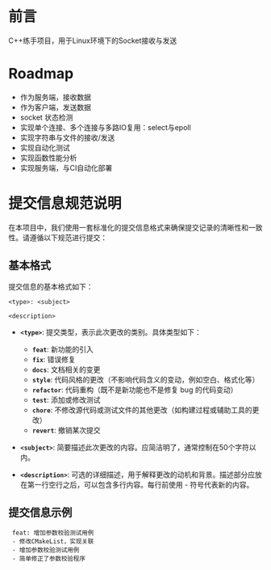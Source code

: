 # 前言
C++练手项目，用于Linux环境下的Socket接收与发送

# Roadmap
- 作为服务端，接收数据
- 作为客户端，发送数据
- socket 状态检测
- 实现单个连接、多个连接与多路IO复用：select与epoll
- 实现字符串与文件的接收/发送
- 实现自动化测试
- 实现函数性能分析
- 实现服务端，与CI自动化部署

# 提交信息规范说明

在本项目中，我们使用一套标准化的提交信息格式来确保提交记录的清晰性和一致性。请遵循以下规范进行提交：

## 基本格式

提交信息的基本格式如下：

```
<type>: <subject>

<description>
```

- **`<type>`**: 提交类型，表示此次更改的类别。具体类型如下：
    - **`feat`**: 新功能的引入
    - **`fix`**: 错误修复
    - **`docs`**: 文档相关的变更
    - **`style`**: 代码风格的更改（不影响代码含义的变动，例如空白、格式化等）
    - **`refactor`**: 代码重构（既不是新功能也不是修复 bug 的代码变动）
    - **`test`**: 添加或修改测试
    - **`chore`**: 不修改源代码或测试文件的其他更改（如构建过程或辅助工具的更改）
    - **`revert`**: 撤销某次提交

- **`<subject>`**: 简要描述此次更改的内容。应简洁明了，通常控制在50个字符以内。

- **`<description>`**: 可选的详细描述，用于解释更改的动机和背景。描述部分应放在第一行空行之后，可以包含多行内容。每行前使用 - 符号代表新的内容。

## 提交信息示例
```
 feat: 增加参数校验测试用例
 - 修改CMakeList，实现关联
 - 增加参数校验测试用例
 - 简单修正了参数校验程序
```